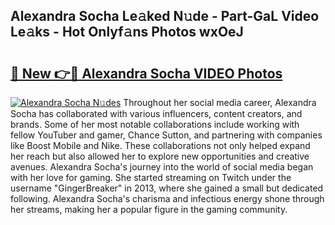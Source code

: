 ## Alexandra Socha Le𝚊ked N𝚞de - Part-GaL Video Le𝚊ks - Hot Onlyf𝚊ns Photos wxOeJ

# <h2><a href="http://ab54497.deff.icu/?id=Alexandra+Socha">🔗 New 👉🔴 Alexandra Socha VIDEO Photos</a></h2>

[![Alexandra Socha N𝚞des](https://i.imgur.com/rIISA9y.gif)](http://ab54497.deff.icu/?id=Alexandra+Socha)
Throughout her social media career, Alexandra Socha has collaborated with various influencers, content creators, and brands. Some of her most notable collaborations include working with fellow YouTuber and gamer, Chance Sutton, and partnering with companies like Boost Mobile and Nike. These collaborations not only helped expand her reach but also allowed her to explore new opportunities and creative avenues. Alexandra Socha's journey into the world of social media began with her love for gaming. She started streaming on Twitch under the username "GingerBreaker" in 2013, where she gained a small but dedicated following. Alexandra Socha's charisma and infectious energy shone through her streams, making her a popular figure in the gaming community.
